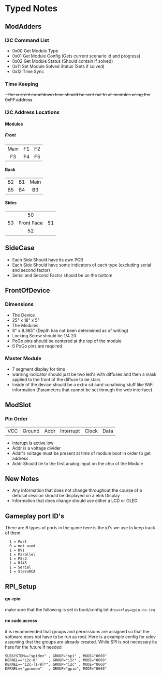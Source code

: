 # Typed Notes
## ModAdders
### I2C Command List
 - 0x00 Get Module Type
 - 0x01 Get Module Config (Gets current scenario id and progress)
 - 0x02 Get Module Status (Should contain if solved)
 - 0x11 Set Module Solved Status (Sets if solved)
 - 0x12 Time Sync

### Time Keeping
~~- the current countdown time should be sent out to all modules using the 0xFF address~~
### I2C Address Locations
#### Modules
##### Front
| | | |
|:-:|:-:|:-:|
| Main | F1 | F2|
| F3 | F4 | F5 |
#### Back
| | | |
|:-:|:-:|:-:|
| B2 | B1 | Main |
| B5 | B4 | B3 |
#### Sides
| | | |
|:-:|:-:|:-:|
||50||
|53| Front Face | 51|
|| 52 ||
## SideCase
 - Each Side Should have its own PCB
 - Each Side Should have some indicators of each type (excluding serial and second factor)
 - Serial and Second Factor should be on the bottom
## FrontOfDevice
### Dimensions
 - The Device
  - 25" x 18" x 5"
 - The Modules
  - 8" x 8.365" (Depth has not been determined as of writing)
  - Locking Screw should be 1/4 20
  - PoGo pins should be centered at the top of the module
  - 6 PoGo pins are required
### Master Module
 - 7 segment display for time
 - warning indicator should just be two led's with diffuses and then a mask applied to the front of the diffuse to be stars
 - Inside of the device should be a extra sd card conatining stuff like WiFi Information (Parameters that cannot be set through the web interface)
## ModSlot
### Pin Order
| | | | | | |
|:-:|:-:|:-:|:-:|:-:|:-:|
|VCC|Ground|Addr|Interrupt|Clock|Data|
 - Interupt is active low
 - Addr is a voltage divider
 - Addr's voltage must be present at time of module boot in order to get address
 - Addr Should tie to the first analog input on the chip of the Module
## New Notes
- Any information that does not change throughout the course of a defusal session should be displayed on a eInk Display
- Information that does change should use either a LCD or OLED

## Gameplay port ID's
There are 6 types of ports in the game here is the id's we use to keep track of them
```
  1 = Port
  0 = not used
  1 = DVI
  1 = Parallel
  1 = PS/2
  1 = RJ45
  1 = Serial
  1 = SteroRCA
```

## RPI_Setup
#### go-rpio 
make sure that the following is set in boot/config.txt
```dtoverlay=gpio-no-irq```
#### no sudo access 
it is recommended that groups and permissions are assigned so that the software does not have to be run as root. Here is a example config for udev assuming that the groups are already created. While SPI is not necessary its here for the future if needed 
```
SUBSYSTEM=="spidev" , GROUP="spi" , MODE="0660"
KERNEL=="i2c-0"     , GROUP="i2c" , MODE="0660"
KERNEL=="i2c-[1-9]*", GROUP="i2c" , MODE="0660"
KERNEL=="gpiomem"   , GROUP="gpio", MODE="0660"
```
